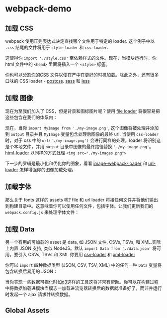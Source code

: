 # webpack-demo

## 加载 CSS

webpack 使用正则表达式决定查找哪个文件用于特定的 loader. 这个例子中以 `.css` 结尾的文件将用于 `style-loader` 和 `css-loader`.

这使得你 `import './style.css'` 至依赖样式的文件。现在，当模块运行时，你 html 文件中的 `<head>` 里面将插入一个 `<style>` 标签。

你也可以[分割你的CSS](https://webpack.js.org/plugins/extract-text-webpack-plugin) 文件以便在产中在更好的时机加载。除此之外，还有很多口味的 CSS loader - [postcss](https://webpack.js.org/loaders/postcss-loader). [sass](https://webpack.js.org/loaders/sass-loader) 和 [less](https://webpack.js.org/loaders/less-loader)

## 加载 图像

现在为至我们加入了 CSS，但是背景和图标图片呢？使用 [file loader](https://webpack.js.org/loaders/file-loader) 将很容易把这些包含在我们的体系内：

现在，当你 `import MyImage from './my-image.png'`, 这个图像将被处理并添加到 `output` 目录并且 `MyImage` 变量包含处理后图像的最终 url. 当使用 `css-loader` 时，对于 css 中的 `url('./my-image.png')` 会进行同样的处理。loader 将识别这是个本地文件，并用 `output` 目录中图像的最终路径替换 `'./my-image.png'`。[html-loader](https://webpack.js.org/loaders/html-loader) 以同样的方式处理 `<img src="./my-images.png">`

下一步的罗辑是最小化和优化你的图象，看看 [image-webpack-loader](https://github.com/tcoopman/image-webpack-loader) 和 [url-loader](https://webpack.js.org/loaders/url-loader) 怎样增强你的图像加载处理。

## 加载字体

那么关于 fonts 这样的 assets 呢? file 和 url loader 将接任何文件并将他们输出到构建目录中。这意味着你可以使用任何文件，包括字体。让我们更新我们的 `webpack.config.js` 来处理字体文件：

## 加载 Data

另一个有用的可加载的 asset 是 data, 如 JSON 文件, CSVs, TSVs, 和 XML.实际上内置 JSON 支持, 类似 NodeJS。默认 `import Data from './data.json'` 将可用。要引入 CSVs, TSVs 和 XML 你要用 [csv-loader](https://github.com/theplatapi/csv-loader) 和 [xml-loader](https://github.com/gisikw/xml-loader)

你可以 `import` 四种数据类型 (JSON, CSV, TSV, XML) 中的任何一种 `Data` 变量将包含转换后易用的 JSON：

当你实现一些数据可视化时如[d3](https://github.com/d3)这样的工具这将非常有帮助。你可以在构建过程中将数据加载进模块当模志一加载进流览器转换后的数据就准备好了，而非并运行时发起一个 ajax 请求并转换数据。

## Global Assets

